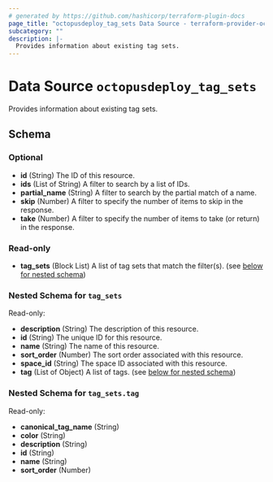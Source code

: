 ```yaml
---
# generated by https://github.com/hashicorp/terraform-plugin-docs
page_title: "octopusdeploy_tag_sets Data Source - terraform-provider-octopusdeploy"
subcategory: ""
description: |-
  Provides information about existing tag sets.
---
```


# Data Source `octopusdeploy_tag_sets`

Provides information about existing tag sets.



<!-- schema generated by tfplugindocs -->
## Schema

### Optional

- **id** (String) The ID of this resource.
- **ids** (List of String) A filter to search by a list of IDs.
- **partial_name** (String) A filter to search by the partial match of a name.
- **skip** (Number) A filter to specify the number of items to skip in the response.
- **take** (Number) A filter to specify the number of items to take (or return) in the response.

### Read-only

- **tag_sets** (Block List) A list of tag sets that match the filter(s). (see [below for nested schema](#nestedblock--tag_sets))

<a id="nestedblock--tag_sets"></a>
### Nested Schema for `tag_sets`

Read-only:

- **description** (String) The description of this resource.
- **id** (String) The unique ID for this resource.
- **name** (String) The name of this resource.
- **sort_order** (Number) The sort order associated with this resource.
- **space_id** (String) The space ID associated with this resource.
- **tag** (List of Object) A list of tags. (see [below for nested schema](#nestedatt--tag_sets--tag))

<a id="nestedatt--tag_sets--tag"></a>
### Nested Schema for `tag_sets.tag`

Read-only:

- **canonical_tag_name** (String)
- **color** (String)
- **description** (String)
- **id** (String)
- **name** (String)
- **sort_order** (Number)


